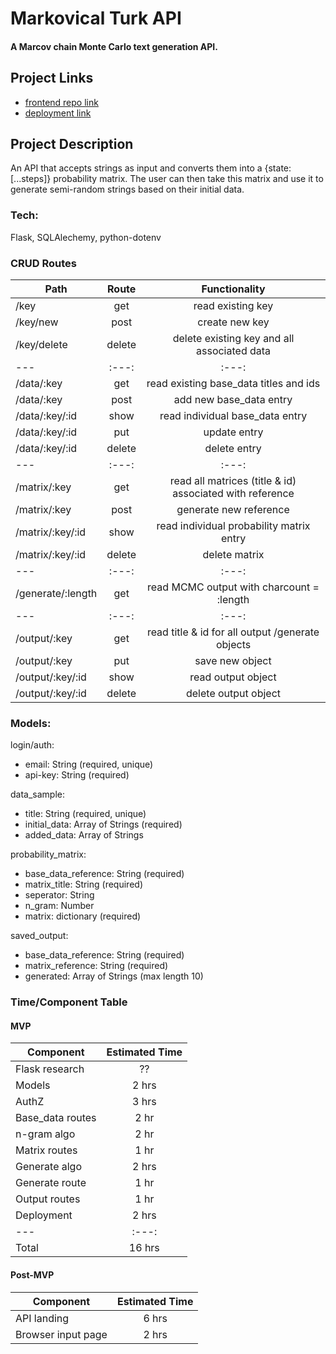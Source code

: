 # Markovical Turk API
#### A Marcov chain Monte Carlo text generation API.

## Project Links

- [frontend repo link](url)
- [deployment link](url)

## Project Description
An API that accepts strings as input and converts them into a {state: [...steps]} probability matrix. The user can then take this matrix and use it to generate semi-random strings based on their initial data.

### Tech:
Flask, SQLAlechemy, python-dotenv

### CRUD Routes

| Path | Route | Functionality |
| --- | :---: | :---: |
| /key | get | read existing key |
| /key/new | post | create new key |
| /key/delete | delete | delete existing key and all associated data |
| --- | :---: | :---: |
| /data/:key | get | read existing base_data titles and ids |
| /data/:key | post | add new base_data entry |
| /data/:key/:id | show | read individual base_data entry |
| /data/:key/:id | put | update entry |
| /data/:key/:id | delete | delete entry |
| --- | :---: | :---: |
| /matrix/:key | get | read all matrices (title & id) associated with reference |
| /matrix/:key | post | generate new reference |
| /matrix/:key/:id | show | read individual probability matrix entry |
| /matrix/:key/:id | delete | delete matrix |
| --- | :---: | :---: |
| /generate/:length | get | read MCMC output with charcount = :length |
| --- | :---: | :---: |
| /output/:key | get | read title & id for all output /generate objects |
| /output/:key | put | save new object |
| /output/:key/:id | show | read output object |
| /output/:key/:id | delete | delete output object |

### Models:

login/auth:
 - email: String (required, unique)
 - api-key: String (required)

data_sample:
 - title: String (required, unique)
 - initial_data: Array of Strings (required)
 - added_data: Array of Strings

probability_matrix:
 - base_data_reference: String (required)
 - matrix_title: String (required)
 - seperator: String
 - n_gram: Number
 - matrix: dictionary (required)

saved_output: 
 - base_data_reference: String (required)
 - matrix_reference: String (required)
 - generated: Array of Strings (max length 10)

### Time/Component Table
#### MVP
| Component | Estimated Time |
| --- | :---: |
| Flask research | ?? |
| Models | 2 hrs |
| AuthZ | 3 hrs |
| Base_data routes | 2 hr |
| n-gram algo | 2 hr |
| Matrix routes | 1 hr |
| Generate algo | 2 hrs |
| Generate route | 1 hr |
| Output routes | 1 hr |
| Deployment | 2 hrs |
| --- | :---: |
| Total | 16 hrs |

#### Post-MVP
| Component | Estimated Time |
| --- | :---: |
| API landing | 6 hrs |
| Browser input page | 2 hrs |
